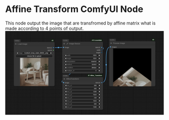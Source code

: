 # Affine Transform ComfyUI Node

This node output the image that are transfromed by affine matrix what is made according to 4 points of output.
<img src="./Annotation 2024-10-06 022218.png" />
